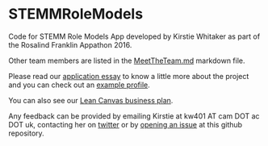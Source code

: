 # STEMMRoleModels
Code for STEMM Role Models App developed by Kirstie Whitaker as part of the Rosalind Franklin Appathon 2016.

Other team members are listed in the [MeetTheTeam.md](https://github.com/KirstieJane/STEMMRoleModels/blob/master/MeetTheTeam.md) markdown file.

Please read our [application essay](https://github.com/KirstieJane/STEMMRoleModels/blob/master/ApplicationMaterials.md) to know a little more about the project and you can check out an [example profile](https://github.com/KirstieJane/STEMMRoleModels/blob/master/ProfileExample.md).

You can also see our [Lean Canvas business plan](https://app.leanstack.com/canvases/p/2e4a5016-7fb5-4c77-b1cf-ed65518b7603).

Any feedback can be provided by emailing Kirstie at kw401 AT cam DOT ac DOT uk, contacting her on [twitter](https://twitter.com/kirstie_j) or by [opening an issue](https://github.com/KirstieJane/STEMMRoleModels/issues) at this github repository.
